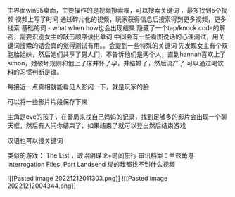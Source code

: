 主界面win95桌面，主要操作的是视频搜索框，可以搜索关键词 ，最多找到5个视频
视频上写了时间
通过碎片化的视频，玩家获得信息后搜索得到更多视频，更多线索
基础的词 - what when how也会出现结果
隐藏了一个tap/knock code的解密，需要识别女主的敲击顺序读出单词
中间会有一些看图说话的心理测试，用关键词搜索的话会真的觉得测试有用。。会提到一些特殊的关键词
先发现女主有个双胞胎姐妹，然后她们共享了男人们，不告诉他们是两个人，直到hannah喜欢上了simon，她破坏规则和他上了床并怀了孕，并结婚了，然后流产了
可以通过喝饮料的习惯判断是谁。


每接近一点真相就能看见人影闪一下，就是玩家的脸

可以将一些影片片段保存下来

主角是eve的孩子，在警局来找自己妈妈的记录，找到足够多的影片会出现一个聊天框，然后有人问你结束了，如果结束了就可以登出然后结束游戏

汉语也可以搜关键词


类似的游戏：
The List ，政治阴谋论+时间旅行
审讯档案：兰兹角港 Interrogation Files: Port Landsend 糊的我都找不到什么视频


![[Pasted image 20221212011303.png]]
![[Pasted image 20221212004344.png]]